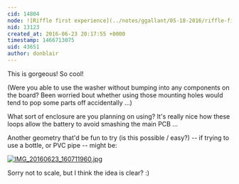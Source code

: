 ```yaml
---
cid: 14804
node: ![Riffle first experience](../notes/ggallant/05-18-2016/riffle-first-experience)
nid: 13123
created_at: 2016-06-23 20:17:55 +0000
timestamp: 1466713075
uid: 43651
author: donblair
---
```


This is gorgeous!  So cool!

(Were you able to use the washer without bumping into any components on the board?  Been worried bout whether using those mounting holes would tend to pop some parts off accidentally ...)

What sort of enclosure are you planning on using?  It's really nice how these loops allow the battery to avoid smashing the main PCB ... 

Another geometry that'd be fun to try (is this possible / easy?) -- if trying to use a bottle, or PVC pipe -- might be:

[![IMG_20160623_160711960.jpg](//i.publiclab.org/system/images/photos/000/016/768/large/IMG_20160623_160711960.jpg)](//i.publiclab.org/system/images/photos/000/016/768/original/IMG_20160623_160711960.jpg)


Sorry not to scale, but I think the idea is clear? :)